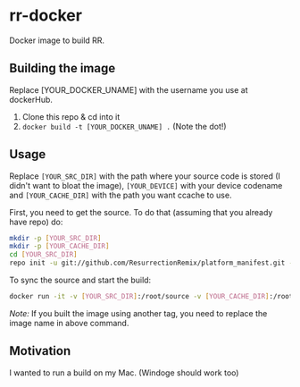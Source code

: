# rr-docker

Docker image to build RR.

## Building the image

Replace [YOUR_DOCKER_UNAME] with the username you use at dockerHub.

1. Clone this repo & cd into it
2. `docker build -t [YOUR_DOCKER_UNAME] .` (Note the dot!)

## Usage

Replace `[YOUR_SRC_DIR]` with the path where your source code is stored (I didn't want to bloat the image), `[YOUR_DEVICE]` with your device codename and `[YOUR_CACHE_DIR]` with the path you want ccache to use.

First, you need to get the source. To do that (assuming that you already have repo) do:

```bash
mkdir -p [YOUR_SRC_DIR]
mkdir -p [YOUR_CACHE_DIR]
cd [YOUR_SRC_DIR]
repo init -u git://github.com/ResurrectionRemix/platform_manifest.git -b marshmallow
```

To sync the source and start the build:

```bash
docker run -it -v [YOUR_SRC_DIR]:/root/source -v [YOUR_CACHE_DIR]:/root/cache -e "DEVICE=[YOUR_DEVICE]" lerk/android
```

*Note:* If you built the image using another tag, you need to replace the image name in above command.

## Motivation

I wanted to run a build on my Mac. (Windoge should work too)
